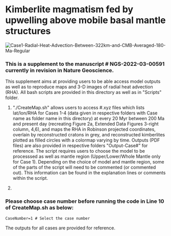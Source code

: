 # Kimberlite magmatism fed by upwelling above mobile basal mantle structures



![Case1-Radial-Heat-Advection-Between-322km-and-CMB-Averaged-180-Ma-Regular](https://user-images.githubusercontent.com/10364530/227427540-a05fb899-b3b5-4df8-925d-ebf5fe7a36f3.png)


### This is a supplement to the manuscript # NGS-2022-03-00591 currently in revision in Nature Geoscience.
 
This supplement aims at providing users to be able access model outputs as well as to reproduce maps and 3-D images of radial heat advection (RHA). All bash scripts are provided in this directory as well as in "Scripts" folder.

1. "./CreateMap.sh" allows users to access #.xyz files which lists lat/lon/RHA for Cases 1-4 (data given in respective folders with Case name as folder name in this directory) at every 20 Myr between 200 Ma and present day (recreating Figure 2a, Extended Data Figures 3-right column, 4,6), and maps the RHA in Robinson projected coordinates, overlain by reconstructed cratons in grey, and reconstructed kimberlites plotted as filled circles with a colormap varying by time. Outputs (PDF files) are also provided in respective folders "Output-Case#" for reference. The script requires users to choose the model to be processsed as well as mantle region (Upper/Lower/Whole Mantle only for Case 1). Depending on the choice of model and mantle region, some of the parts of the script will need to be commented (or commented out). This information can be found in the explanation lines or comments within the script.

2. 
### Please choose case number before running the code in Line 10 of CreateMap.sh as below:

``` CaseNumber=1 # Select the case number ```

The outputs for all cases are provided for reference.


